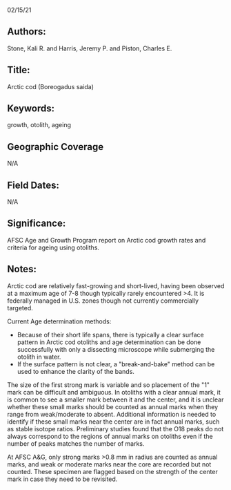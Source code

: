 02/15/21
## Authors:
Stone, Kali R. and Harris, Jeremy P. and Piston, Charles E.
## Title:
Arctic cod (Boreogadus saida)
## Keywords:
growth, otolith, ageing
## Geographic Coverage
N/A
## Field Dates:
N/A
## Significance:
AFSC Age and Growth Program report on Arctic cod growth rates and criteria for ageing using otoliths.

## Notes:
Arctic cod are relatively fast-growing and short-lived, having been observed at a maximum age of 7-8 though typically rarely encountered >4. It is federally managed in U.S. zones though not currently commercially targeted.

Current Age determination methods:
- Because of their short life spans, there is typically a clear surface pattern in Arctic cod otoliths and age determination can be done successfully with only a dissecting microscope while submerging the otolith in water.
- If the surface pattern is not clear, a "break-and-bake" method can be used to enhance the clarity of the bands.

The size of the first strong mark is variable and so placement of the "1" mark can be difficult and ambiguous. In otoliths with a clear annual mark, it is common to see a smaller mark between it and the center, and it is unclear whether these small marks should be counted as annual marks when they range from weak/moderate to absent. Additional information is needed to identify if these small marks near the center are in fact annual marks, such as stable isotope ratios. Preliminary studies found that the O18 peaks do not always correspond to the regions of annual marks on otoliths even if the number of peaks matches the number of marks.

At AFSC A&G, only strong marks >0.8 mm in radius are counted as annual marks, and weak or moderate marks near the core are recorded but not counted. These specimen are flagged based on the strength of the center mark in case they need to be revisited.
